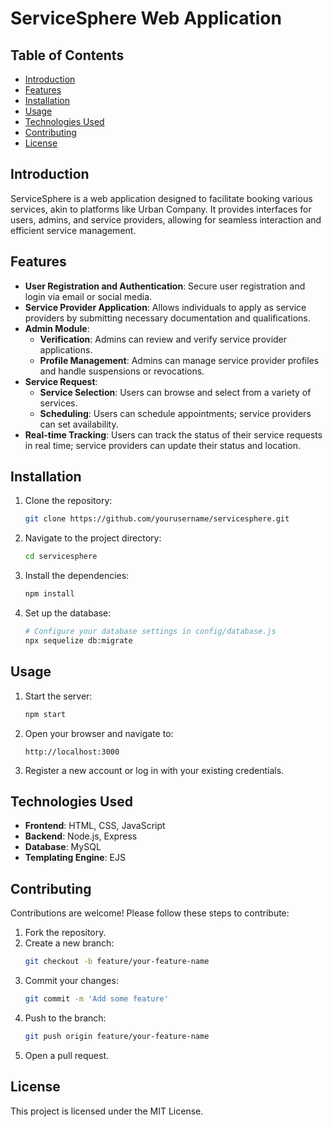 # ServiceSphere Web Application

## Table of Contents
- [Introduction](#introduction)
- [Features](#features)
- [Installation](#installation)
- [Usage](#usage)
- [Technologies Used](#technologies-used)
- [Contributing](#contributing)
- [License](#license)

## Introduction
ServiceSphere is a web application designed to facilitate booking various services, akin to platforms like Urban Company. It provides interfaces for users, admins, and service providers, allowing for seamless interaction and efficient service management.

## Features
- **User Registration and Authentication**: Secure user registration and login via email or social media.
- **Service Provider Application**: Allows individuals to apply as service providers by submitting necessary documentation and qualifications.
- **Admin Module**:
  - **Verification**: Admins can review and verify service provider applications.
  - **Profile Management**: Admins can manage service provider profiles and handle suspensions or revocations.
- **Service Request**:
  - **Service Selection**: Users can browse and select from a variety of services.
  - **Scheduling**: Users can schedule appointments; service providers can set availability.
- **Real-time Tracking**: Users can track the status of their service requests in real time; service providers can update their status and location.

## Installation
1. Clone the repository:
    ```bash
    git clone https://github.com/yourusername/servicesphere.git
    ```
2. Navigate to the project directory:
    ```bash
    cd servicesphere
    ```
3. Install the dependencies:
    ```bash
    npm install
    ```
4. Set up the database:
    ```bash
    # Configure your database settings in config/database.js
    npx sequelize db:migrate
    ```

## Usage
1. Start the server:
    ```bash
    npm start
    ```
2. Open your browser and navigate to:
    ```plaintext
    http://localhost:3000
    ```
3. Register a new account or log in with your existing credentials.

## Technologies Used
- **Frontend**: HTML, CSS, JavaScript
- **Backend**: Node.js, Express
- **Database**: MySQL
- **Templating Engine**: EJS

## Contributing
Contributions are welcome! Please follow these steps to contribute:
1. Fork the repository.
2. Create a new branch:
    ```bash
    git checkout -b feature/your-feature-name
    ```
3. Commit your changes:
    ```bash
    git commit -m 'Add some feature'
    ```
4. Push to the branch:
    ```bash
    git push origin feature/your-feature-name
    ```
5. Open a pull request.

## License
This project is licensed under the MIT License.
